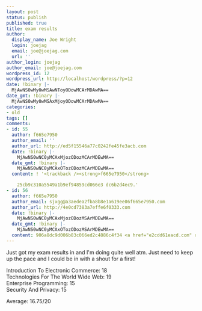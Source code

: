 ```yaml
---
layout: post
status: publish
published: true
title: exam results
author:
  display_name: Joe Wright
  login: joejag
  email: joe@joejag.com
  url: ''
author_login: joejag
author_email: joe@joejag.com
wordpress_id: 12
wordpress_url: http://localhost/wordpress/?p=12
date: !binary |-
  MjAwNS0wMy0wMSAwNToyODowMCArMDAwMA==
date_gmt: !binary |-
  MjAwNS0wMy0wMSAxMjoyODowMCArMDAwMA==
categories:
- old
tags: []
comments:
- id: 55
  author: f665e7950
  author_email: ''
  author_url: http://ed5f15546a77c0242fe45fe3acb.com
  date: !binary |-
    MjAwNS0wNC0yMCAxMjozODozMCArMDEwMA==
  date_gmt: !binary |-
    MjAwNS0wNC0yMCAxOTozODozMCArMDEwMA==
  content: ! '<trackback /><strong>f665e7950</strong>

    25cb9c310a5549a1b9ef94859cd066e3 dc6b2d4ec9.'
- id: 56
  author: f665e7950
  author_email: sjxgg@a3aedea2fba8b8e1a619ee06f665e7950.com
  author_url: http://4e0cd7383a7effe6f0333.com
  date: !binary |-
    MjAwNS0wNC0yMCAxMjozODozMSArMDEwMA==
  date_gmt: !binary |-
    MjAwNS0wNC0yMCAxOTozODozMSArMDEwMA==
  content: 906a8dc9d006b83c066ed2c4886c4f34 <a href="e2cdd61eacd.com" rel="nofollow"></a>.
---
```

<p>Just got my exam results in and I'm doing quite well atm.  Just need to keep up the pace and I could be in with a shout for a first!</p>
<p>Introduction To Electronic Commerce: 18<br />
Technologies For The World Wide Web: 19<br />
Enterprise Programming: 15<br />
Security And Privacy: 15</p>
<p>Average: 16.75/20</p>
